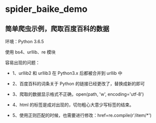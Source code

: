 # spider_baike_demo
## 简单爬虫示例，爬取百度百科的数据

环境：Python 3.6.5

使用 bs4、urllib、re 模块

容易出现的问题：

- 1、urllib2 和 urllib3 在 Python3.x 后都被合并到 urllib 中

- 2、百度百科的词条关于 Python 的链接已经更改了，替换成新的即可

- 3、爬取的数据显示格式不正确，open(path, 'w', encoding='utf-8')

- 4、html 的标签是成对出现的，切勿粗心大意少写标签的结束。

- 5、使用正则匹配的时候，也需要进行修改：href=re.compile(r'/item/*')
